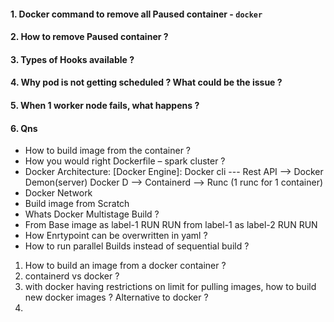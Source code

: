 
#### 1. Docker command to remove all Paused container - `docker `
#### 2. How to remove Paused container ?
#### 3. Types of Hooks available ?
#### 4. Why pod is not getting scheduled ? What could be the issue ?
#### 5. When 1 worker node fails, what happens ? 
#### 6. Qns
  * How to build image from the container ?
  * How you would right Dockerfile – spark cluster ?
  * Docker Architecture:
	[Docker Engine]: Docker cli --- Rest API --> Docker Demon(server) 
			Docker D --> Containerd --> Runc (1 runc for 1 container)  
  * Docker Network 
  * Build image from Scratch
  * Whats Docker Multistage Build ? 
  * From Base image as label-1
		RUN 
		RUN 
	  from label-1 as label-2 
		RUN 
		RUN
  * How Enrtypoint can be overwritten in yaml ? 
  * How to run parallel Builds instead of sequential build ?
1. How to build an image from a docker container ?
2. containerd vs docker ?
3. with docker having restrictions on limit for pulling images, how to build new docker images ? Alternative to docker ?
4. 
